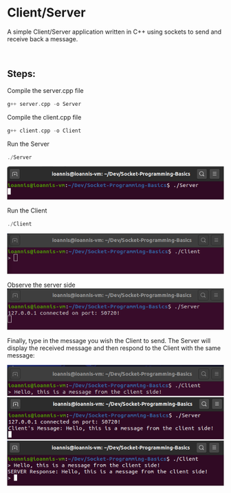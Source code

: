 # Client/Server
A simple Client/Server application written in C++ using sockets to send and receive back a message.

<br>

## Steps:
Compile the server.cpp file
```cpp
g++ server.cpp -o Server
```

Compile the client.cpp file
```cpp
g++ client.cpp -o Client
```

Run the Server
```cpp
./Server
```
![Running the Server](./images/running_server.png)

Run the Client 
```cpp
./Client
```
![Running the Client](./images/running_client.png)

Observe the server side
![Running the Client, message from server](./images/running_client2.png)


Finally, type in the message you wish the Client to send. The Server will display the received message and then respond to the Client with the same message:

![Sending message, Client Side](./images/sending_message.png)
![Sending message, Server side](./images/sending_message2.png)
![Server Response](./images/server_response.png)